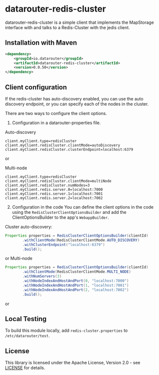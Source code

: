 # datarouter-redis-cluster

datarouter-redis-cluster is a simple client that implements the MapStorage interface with and talks to a Redis-Cluster
 with the jedis client.

## Installation with Maven

```xml
<dependency>
	<groupId>io.datarouter</groupId>
	<artifactId>datarouter-redis-cluster</artifactId>
	<version>0.0.50</version>
</dependency>
```

## Client configuration

If the redis-cluster has auto-discovery enabled, you can use the auto discovery endpoint, or you can specify each of
 the nodes in the cluster.

There are two ways to configure the client options.

1. Configuration in a datarouter-properties file. 

Auto-discovery
```
client.myClient.type=redisCluster
client.myClient.redisCluster.clientMode=autoDiscovery
client.myClient.redisCluster.clusterEndpoint=localhost:6379
```
or

Multi-node
```
client.myClient.type=redisCluster
client.myClient.redisCluster.clientMode=multiNode
client.myClient.redisCluster.numNodes=3
client.myClient.redis.server.0=localhost:7000
client.myClient.redis.server.1=localhost:7001
client.myClient.redis.server.2=localhost:7002
```

2. Configuration in the code
You can define the client options in the code using the `RedisClusterClientOptionsBuilder` and add the
 ClientOptionsBuilder to the app's `WebappBuilder`.


Cluster auto-discovery:
```java
Properties properties = RedisClusterClientOptionsBuilder(clientId)
		.withClientMode(RedisClusterClientMode.AUTO_DISCOVERY)
		.withClusterEndpoint("localhost:6379")
		.build();
```
or
Multi-node
```java
Properties properties = RedisClusterClientOptionsBuilder(clientId)
		.withClientMode(RedisClusterClientMode.MULTI_NODE)
		.withNumServers(3)
		.withNodeIndexAndHostAndPort(0, "localhost:7000")
		.withNodeIndexAndHostAndPort(1, "localhost:7001")
		.withNodeIndexAndHostAndPort(2, "localhost:7002")
		.build();
```

or
## Local Testing
To build this module locally, add `redis-cluster.properties` to `/etc/datarouter/test`.

## License

This library is licensed under the Apache License, Version 2.0 - see [LICENSE](../LICENSE) for details.
